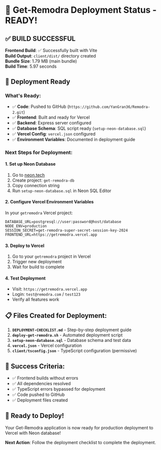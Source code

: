 # 🎉 Get-Remodra Deployment Status - READY!

## ✅ **BUILD SUCCESSFUL**

**Frontend Build**: ✅ Successfully built with Vite  
**Build Output**: `client/dist/` directory created  
**Bundle Size**: 1.79 MB (main bundle)  
**Build Time**: 5.97 seconds  

## 🚀 **Deployment Ready**

### **What's Ready:**
- ✅ **Code**: Pushed to GitHub (`https://github.com/YanGran36/Remodra-2.git`)
- ✅ **Frontend**: Built and ready for Vercel
- ✅ **Backend**: Express server configured
- ✅ **Database Schema**: SQL script ready (`setup-neon-database.sql`)
- ✅ **Vercel Config**: `vercel.json` configured
- ✅ **Environment Variables**: Documented in deployment guide

### **Next Steps for Deployment:**

#### **1. Set up Neon Database**
1. Go to [neon.tech](https://neon.tech)
2. Create project: `get-remodra-db`
3. Copy connection string
4. Run `setup-neon-database.sql` in Neon SQL Editor

#### **2. Configure Vercel Environment Variables**
In your `getremodra` Vercel project:
```
DATABASE_URL=postgresql://user:password@host/database
NODE_ENV=production
SESSION_SECRET=get-remodra-super-secret-session-key-2024
FRONTEND_URL=https://getremodra.vercel.app
```

#### **3. Deploy to Vercel**
1. Go to your `getremodra` project in Vercel
2. Trigger new deployment
3. Wait for build to complete

#### **4. Test Deployment**
- Visit: `https://getremodra.vercel.app`
- Login: `test@remodra.com` / `test123`
- Verify all features work

## 📋 **Files Created for Deployment:**

1. **`DEPLOYMENT-CHECKLIST.md`** - Step-by-step deployment guide
2. **`deploy-get-remodra.sh`** - Automated deployment script
3. **`setup-neon-database.sql`** - Database schema and test data
4. **`vercel.json`** - Vercel configuration
5. **`client/tsconfig.json`** - TypeScript configuration (permissive)

## 🎯 **Success Criteria:**

- ✅ Frontend builds without errors
- ✅ All dependencies resolved
- ✅ TypeScript errors bypassed for deployment
- ✅ Code pushed to GitHub
- ✅ Deployment files created

## 🚀 **Ready to Deploy!**

Your Get-Remodra application is now ready for production deployment to Vercel with Neon database!

**Next Action**: Follow the deployment checklist to complete the deployment. 